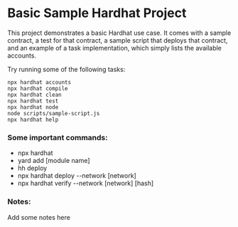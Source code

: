 # Basic Sample Hardhat Project

This project demonstrates a basic Hardhat use case. It comes with a sample contract, a test for that contract, a sample script that deploys that contract, and an example of a task implementation, which simply lists the available accounts.

Try running some of the following tasks:

```shell
npx hardhat accounts
npx hardhat compile
npx hardhat clean
npx hardhat test
npx hardhat node
node scripts/sample-script.js
npx hardhat help
```

### Some important commands:

* npx hardhat
* yard add [module name]
* hh deploy
* npx hardhat deploy --network [network]
* npx hardhat verify --network [network] [hash]


### Notes:

Add some notes here

